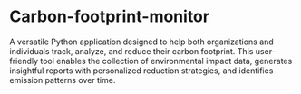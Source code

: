 # Carbon-footprint-monitor
A versatile Python application designed to help both organizations and individuals track, analyze, and reduce their carbon footprint. This user-friendly tool enables the collection of environmental impact data, generates insightful reports with personalized reduction strategies, and identifies emission patterns over time.
